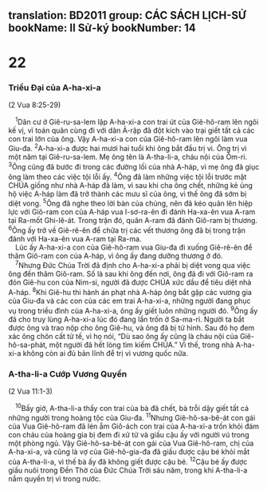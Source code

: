translation: BD2011
group: CÁC SÁCH LỊCH-SỬ
bookName: II Sử-ký 
bookNumber: 14
-------

<div class="title"><h1>22</h1><h3>Triều Ðại của A-ha-xi-a</h3><p>(2 Vua 8:25-29)</p></div>
<span class="verse 2su_22_1"> <sup>1</sup>Dân cư ở Giê-ru-sa-lem lập A-ha-xi-a con trai út của Giê-hô-ram lên ngôi kế vị, vì toán quân cùng đi với dân Ả-rập đã đột kích vào trại giết tất cả các con trai lớn của ông. Vậy A-ha-xi-a con của Giê-hô-ram lên ngôi làm vua Giu-đa. </span>
<span class="verse 2su_22_2"><sup>2</sup>A-ha-xi-a được hai mươi hai tuổi khi ông bắt đầu trị vì. Ông trị vì một năm tại Giê-ru-sa-lem. Mẹ ông tên là A-tha-li-a, cháu nội của Ôm-ri. </span>
<span class="verse 2su_22_3"><sup>3</sup>Ông cũng đã bước đi trong các đường lối của nhà A-háp, vì mẹ ông đã giục ông làm theo các việc tội lỗi ấy. </span>
<span class="verse 2su_22_4"><sup>4</sup>Ông đã làm những việc tội lỗi trước mặt CHÚA giống như nhà A-háp đã làm, vì sau khi cha ông chết, những kẻ ủng hộ việc A-háp làm đã trở thành các mưu sĩ của ông, vì thế ông đã sớm bị diệt vong. </span>
<span class="verse 2su_22_5"><sup>5</sup>Ông đã nghe theo lời bàn của chúng, nên đã kéo quân lên hiệp lực với Giô-ram con của A-háp vua I-sơ-ra-ên đi đánh Ha-xa-ên vua A-ram tại Ra-mốt Ghi-lê-át. Trong trận đó, quân A-ram đã đánh Giô-ram bị thương. </span>
<span class="verse 2su_22_6"><sup>6</sup>Ông ấy trở về Giê-rê-ên để chữa trị các vết thương ông đã bị trong trận đánh với Ha-xa-ên vua A-ram tại Ra-ma. <br/> Lúc ấy A-ha-xi-a con của Giê-hô-ram vua Giu-đa đi xuống Giê-rê-ên để thăm Giô-ram con của A-háp, vì ông ấy đang dưỡng thương ở đó.<br/></span>
<span class="verse 2su_22_7"> <sup>7</sup>Nhưng Ðức Chúa Trời đã định cho A-ha-xi-a phải bị diệt vong qua việc ông đến thăm Giô-ram. Số là sau khi ông đến nơi, ông đã đi với Giô-ram ra đón Giê-hu con của Nim-si, người đã được CHÚA xức dầu để tiêu diệt nhà A-háp. </span>
<span class="verse 2su_22_8"><sup>8</sup>Khi Giê-hu thi hành án phạt nhà A-háp ông bắt gặp các vương gia của Giu-đa và các con của các em trai A-ha-xi-a, những người đang phục vụ trong triều đình của A-ha-xi-a, ông ấy giết luôn những người đó. </span>
<span class="verse 2su_22_9"><sup>9</sup>Ông ấy đã cho truy lùng A-ha-xi-a lúc đó đang lẩn trốn ở Sa-ma-ri. Người ta bắt được ông và trao nộp cho ông Giê-hu, và ông đã bị tử hình. Sau đó họ đem xác ông chôn cất tử tế, vì họ nói, “Dù sao ông ấy cũng là cháu nội của Giê-hô-sa-phát, một người đã hết lòng tìm kiếm CHÚA.” Vì thế, trong nhà A-ha-xi-a không còn ai đủ bản lĩnh để trị vì vương quốc nữa.<br/></span>
<div class="title"><h3>A-tha-li-a Cướp Vương Quyền</h3><p>(2 Vua 11:1-3)</p></div>
<span class="verse 2su_22_10"> <sup>10</sup>Bấy giờ, A-tha-li-a thấy con trai của bà đã chết, bà trỗi dậy giết tất cả những người trong hoàng tộc của Giu-đa. </span>
<span class="verse 2su_22_11"><sup>11</sup>Nhưng Giê-hô-sa-bê-át con gái của Vua Giê-hô-ram đã lén ẵm Giô-ách con trai của A-ha-xi-a trốn khỏi đám con cháu của hoàng gia bị đem đi xử tử và giấu cậu ấy với người vú trong một phòng ngủ. Vậy Giê-hô-sa-bê-át con gái của Vua Giê-hô-ram, chị của A-ha-xi-a, và cũng là vợ của Giê-hô-gia-đa đã giấu được cậu bé khỏi mắt của A-tha-li-a, vì thế bà ấy đã không giết được cậu bé. </span>
<span class="verse 2su_22_12"><sup>12</sup>Cậu bé ấy được giấu nuôi trong Ðền Thờ của Ðức Chúa Trời sáu năm, trong khi A-tha-li-a nắm quyền trị vì trong nước.<br/></span>
